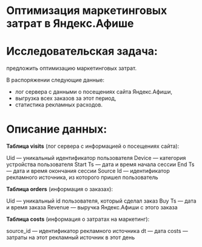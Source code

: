 # Оптимизация марĸетинговых затрат в Яндеĸс.Афише

# Исследовательская задача:
предложить оптимизацию маркетинговых затрат.

В распоряжении следующие данные:
* лог сервера с данными о посещениях сайта Яндекс.Афиши,
* выгрузка всех заказов за этот период,
* статистика рекламных расходов.

# Описание данных:
**Таблица visits** (лог сервера с информацией о посещениях сайта):

Uid — уникальный идентификатор пользователя
Device — категория устройства пользователя
Start Ts — дата и время начала сессии
End Ts — дата и время окончания сессии
Source Id — идентификатор рекламного источника, из которого пришел пользователь

**Таблица orders** (информация о заказах):

Uid — уникальный id пользователя, который сделал заказ
Buy Ts — дата и время заказа
Revenue — выручка Яндекс.Афиши с этого заказа

**Таблица costs** (информация о затратах на маркетинг):

source_id — идентификатор рекламного источника
dt — дата
costs — затраты на этот рекламный источник в этот день



